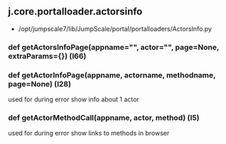 ## j.core.portalloader.actorsinfo

- /opt/jumpscale7/lib/JumpScale/portal/portalloaders/ActorsInfo.py

### def getActorsInfoPage(appname="", actor="", page=None, extraParams={}) (l66)

### def getActorInfoPage(appname, actorname, methodname, page=None) (l28)

used for during error show info about 1 actor

### def getActorMethodCall(appname, actor, method) (l5)

used for during error show links to methods in browser

